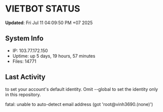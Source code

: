 # VIETBOT STATUS
**Updated**: Fri Jul 11 04:09:50 PM +07 2025

## System Info
- IP: 103.77.172.150
- Uptime: up 5 days, 19 hours, 57 minutes
- Files: 14771

## Last Activity

to set your account's default identity.
Omit --global to set the identity only in this repository.

fatal: unable to auto-detect email address (got 'root@vinh3690.(none)')
